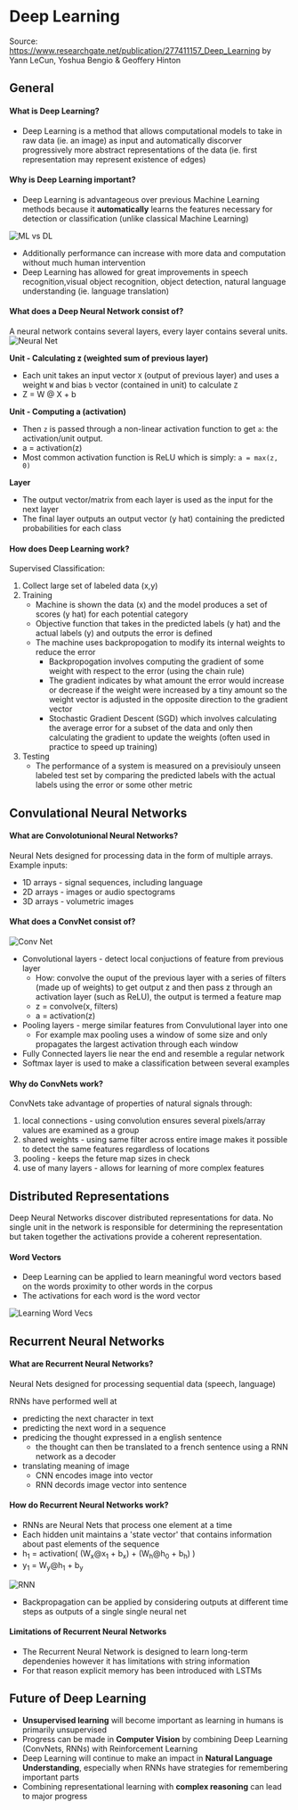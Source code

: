 # Deep Learning

Source: https://www.researchgate.net/publication/277411157_Deep_Learning
by Yann LeCun, Yoshua Bengio & Geoffery Hinton

## General

#### What is Deep Learning?

-   Deep Learning is a method that allows computational models to take in raw data (ie. an image) as input and automatically discorver progressively more abstract representations of the data (ie. first representation may represent existence of edges)

#### Why is Deep Learning important?

-   Deep Learning is advantageous over previous Machine Learning methods because it **automatically** learns the features necessary for detection or classification (unlike classical Machine Learning)

![ML vs DL](MLvsDL.png)

-   Additionally performance can increase with more data and computation without much human intervention
-   Deep Learning has allowed for great improvements in speech recognition,visual object recognition, object detection, natural language understanding (ie. language translation)

#### What does a Deep Neural Network consist of?

A neural network contains several layers, every layer contains several units.
![Neural Net](NeuralNet.png)

**Unit - Calculating z (weighted sum of previous layer)**

-   Each unit takes an input vector `X` (output of previous layer) and uses a weight `W` and bias `b` vector (contained in unit) to calculate `Z`
-   Z = W @ X + b

**Unit - Computing a (activation)**

-   Then `z` is passed through a non-linear activation function to get `a`: the activation/unit output.
-   a = activation(z)
-   Most common activation function is ReLU which is simply: `a = max(z, 0)`

**Layer**

-   The output vector/matrix from each layer is used as the input for the next layer
-   The final layer outputs an output vector (y hat) containing the predicted probabilities for each class

#### How does Deep Learning work?

Supervised Classification:

1. Collect large set of labeled data (x,y)
2. Training
    - Machine is shown the data (x) and the model produces a set of scores (y hat) for each potential category
    - Objective function that takes in the predicted labels (y hat) and the actual labels (y) and outputs the error is defined
    - The machine uses backpropogation to modify its internal weights to reduce the error
        - Backpropogation involves computing the gradient of some weight with respect to the error (using the chain rule)
        - The gradient indicates by what amount the error would increase or decrease if the weight were increased by a tiny amount so the weight vector is adjusted in the opposite direction to the gradient vector
        - Stochastic Gradient Descent (SGD) which involves calculating the average error for a subset of the data and only then calculating the gradient to update the weights (often used in practice to speed up training)
3. Testing
    - The performance of a system is measured on a previsiouly unseen labeled test set by comparing the predicted labels with the actual labels using the error or some other metric


## Convulational Neural Networks

#### What are Convolotunional Neural Networks?

Neural Nets designed for processing data in the form of multiple arrays. Example inputs:

-   1D arrays - signal sequences, including language
-   2D arrays - images or audio spectograms
-   3D arrays - volumetric images

#### What does a ConvNet consist of?

![Conv Net](ConvNet.jpeg)

-   Convolutional layers - detect local conjuctions of feature from previous layer
    -   How: convolve the ouput of the previous layer with a series of filters (made up of weights) to get output z and then pass z through an activation layer (such as ReLU), the output is termed a feature map
    -   z = convolve(x, filters)
    -   a = activation(z)
-   Pooling layers - merge similar features from Convulutional layer into one
    -   For example max pooling uses a window of some size and only propagates the largest activation through each window
-   Fully Connected layers lie near the end and resemble a regular network
-   Softmax layer is used to make a classification between several examples

#### Why do ConvNets work?

ConvNets take advantage of properties of natural signals through:

1. local connections - using convolution ensures several pixels/array values are examined as a group
2. shared weights - using same filter across entire image makes it possible to detect the same features regardless of locations
3. pooling - keeps the feture map sizes in check
4. use of many layers - allows for learning of more complex features


## Distributed Representations

Deep Neural Networks discover distributed representations for data. No single unit in the network is responsible for determining the representation but taken together the activations provide a coherent representation.

#### Word Vectors

-   Deep Learning can be applied to learn meaningful word vectors based on the words proximity to other words in the corpus
-   The activations for each word is the word vector

![Learning Word Vecs](LearningWordVecs.png)


## Recurrent Neural Networks

#### What are Recurrent Neural Networks?

Neural Nets designed for processing sequential data (speech, language)

RNNs have performed well at

-   predicting the next character in text
-   predicting the next word in a sequence
-   predicing the thought expressed in a english sentence
    -   the thought can then be translated to a french sentence using a RNN network as a decoder
-   translating meaning of image
    -   CNN encodes image into vector
    -   RNN decords image vector into sentence

#### How do Recurrent Neural Networks work?

-   RNNs are Neural Nets that process one element at a time
-   Each hidden unit maintains a 'state vector' that contains information about past elements of the sequence
-   h<sub>1</sub> = activation( (W<sub>x</sub>@x<sub>1</sub> + b<sub>x</sub>) + (W<sub>h</sub>@h<sub>0</sub> + b<sub>h</sub>) )
-   y<sub>1</sub> = W<sub>y</sub>@h<sub>1</sub> + b<sub>y</sub>

![RNN](RNN.png)

-   Backpropagation can be applied by considering outputs at different time steps as outputs of a single single neural net

#### Limitations of Recurrent Neural Networks

-   The Recurrent Neural Network is designed to learn long-term dependenies however it has limitations with string information
-   For that reason explicit memory has been introduced with LSTMs


## Future of Deep Learning

-   **Unsupervised learning** will become important as learning in humans is primarily unsupervised
-   Progress can be made in **Computer Vision** by combining Deep Learning (ConvNets, RNNs) with Reinforcement Learning
-   Deep Learning will continue to make an impact in **Natural Language Understanding**, especially when RNNs have strategies for remembering important parts
-   Combining representational learning with **complex reasoning** can lead to major progress
